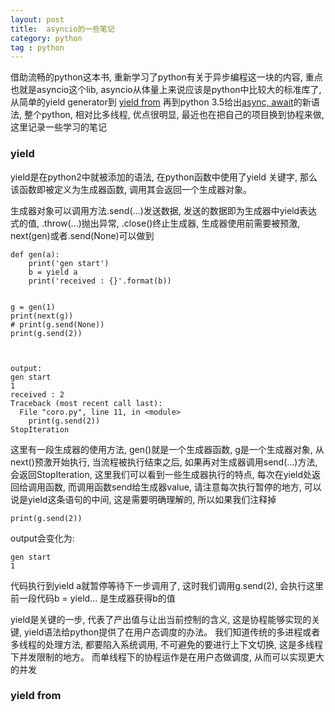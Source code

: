 ```yaml
---
layout: post
title:  asyncio的一些笔记
category: python
tag : python
--- 
```


借助流畅的python这本书, 重新学习了python有关于异步编程这一块的内容, 重点也就是asyncio这个lib, asyncio从体量上来说应该是python中比较大的标准库了, 从简单的yield generator到 [yield from](https://legacy.python.org/dev/peps/pep-0380/) 再到python 3.5给出[async, await](https://www.python.org/dev/peps/pep-0492/)的新语法, 整个python, 相对比多线程, 优点很明显, 最近也在把自己的项目换到协程来做, 这里记录一些学习的笔记  

### yield  

yield是在python2中就被添加的语法, 在python函数中使用了yield 关键字, 那么该函数即被定义为生成器函数, 调用其会返回一个生成器对象。 

生成器对象可以调用方法.send(...)发送数据, 发送的数据即为生成器中yield表达式的值, .throw(...)抛出异常, .close()终止生成器, 生成器使用前需要被预激, next(gen)或者.send(None)可以做到  

```
def gen(a):
	print('gen start')
	b = yield a
	print('received : {}'.format(b))


g = gen(1)
print(next(g))
# print(g.send(None))
print(g.send(2))



output:
gen start
1
received : 2
Traceback (most recent call last):
  File "coro.py", line 11, in <module>
    print(g.send(2))
StopIteration

```

这里有一段生成器的使用方法, gen()就是一个生成器函数, g是一个生成器对象, 从next()预激开始执行, 当流程被执行结束之后, 如果再对生成器调用send(...)方法, 会返回StopIteration, 这里我们可以看到一些生成器执行的特点, 每次在yield处返回给调用函数, 而调用函数send给生成器value, 请注意每次执行暂停的地方, 可以说是yield这条语句的中间, 这是需要明确理解的, 所以如果我们注释掉   
```
print(g.send(2))  
```

output会变化为:  

```
gen start
1
```
代码执行到yield a就暂停等待下一步调用了, 这时我们调用g.send(2), 会执行这里前一段代码b = yield... 是生成器获得b的值  

yield是关键的一步, 代表了产出值与让出当前控制的含义, 这是协程能够实现的关键, yield语法给python提供了在用户态调度的办法。 我们知道传统的多进程或者多线程的处理方法, 都要陷入系统调用, 不可避免的要进行上下文切换, 这是多线程下并发限制的地方。 而单线程下的协程运作是在用户态做调度, 从而可以实现更大的并发  

### yield from


 






